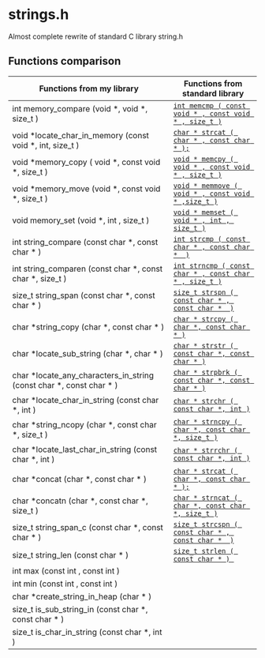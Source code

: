 # strings.h
Almost complete rewrite of standard C library string.h

## Functions comparison
| Functions from my library | Functions from standard library |
| ------ | ------ | 
| int memory_compare (void *, void *, size_t ) | [```int memcmp ( const void * , const void * , size_t )```](https://m.cplusplus.com/reference/cstring/memcmp/) |
| void *locate_char_in_memory (const void *, int, size_t ) | [```char * strcat ( char * , const char * );```](https://m.cplusplus.com/reference/cstring/strcat/) |
| void *memory_copy ( void *, const void *, size_t ) | [```void * memcpy ( void * , const void * , size_t )```](https://m.cplusplus.com/reference/cstring/memcpy/) |
| void *memory_move (void *, const void *, size_t ) | [```void * memmove ( void * , const void * ,size_t )```](https://m.cplusplus.com/reference/cstring/memmove/) |
| void memory_set (void *, int , size_t ) | [```void * memset ( void * , int , size_t )```](https://m.cplusplus.com/reference/cstring/memset/) |
| int string_compare (const char *, const char * ) | [```int strcmp ( const char * , const char *  )```](https://m.cplusplus.com/reference/cstring/strcmp/) |
| int string_comparen (const char *, const char *, size_t ) | [```int strncmp ( const char * , const char * , size_t )```](https://m.cplusplus.com/reference/cstring/strncmp/) |
| size_t string_span (const char *, const char * ) | [```size_t strspn ( const char * , const char *  )```](https://m.cplusplus.com/reference/cstring/strspn/) |
| char *string_copy (char *, const char * ) | [```char * strcpy ( char *, const char * )```](https://m.cplusplus.com/reference/cstring/strcpy/) |
| char *locate_sub_string (char *, char * ) | [```char * strstr ( const char *, const char * )```](https://m.cplusplus.com/reference/cstring/strstr/) |
| char *locate_any_characters_in_string (const char *, const char * ) | [```char * strpbrk ( const char *, const char * )```](https://m.cplusplus.com/reference/cstring/strpbrk/) |
| char *locate_char_in_string (const char *, int ) | [```char * strchr ( const char *, int )```](https://m.cplusplus.com/reference/cstring/strchr/) |
| char *string_ncopy (char *, const char *, size_t ) | [```char * strncpy ( char *, const char *, size_t )```](https://m.cplusplus.com/reference/cstring/strncpy/) |
| char *locate_last_char_in_string (const char *, int ) | [```char * strrchr ( const char *, int )```](https://m.cplusplus.com/reference/cstring/strrchr/) |
| char *concat (char *, const char * ) | [```char * strcat ( char *, const char * );```](https://m.cplusplus.com/reference/cstring/strcat/) |
| char *concatn (char *, const char *, size_t ) | [```char * strncat ( char *, const char *, size_t )```](https://m.cplusplus.com/reference/cstring/strncat/) |
| size_t string_span_c (const char *, const char * ) | [```size_t strcspn ( const char * , const char *  )```](https://m.cplusplus.com/reference/cstring/strcspn/) |
| size_t string_len (const char * ) | [```size_t strlen ( const char * ) ```](https://m.cplusplus.com/reference/cstring/strlen/) |
| int max (const int , const int ) |  |
| int min (const int , const int )  |  |
| char *create_string_in_heap (char * ) | |
| size_t is_sub_string_in (const char *, const char * ) | |
| size_t is_char_in_string (const char *, int  ) |  |
